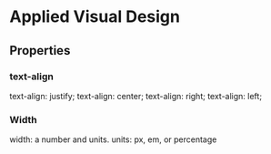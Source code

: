 
# Applied Visual Design

## Properties
### text-align
text-align: justify;
text-align: center;
text-align: right;
text-align: left;

### Width
width:  a number and units. 
    units: px, em, or percentage
